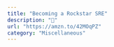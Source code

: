 ```yaml
---
title: "Becoming a Rockstar SRE"
description: "📔"
url: "https://amzn.to/42MOqPZ"
category: "Miscellaneous"
---
```


